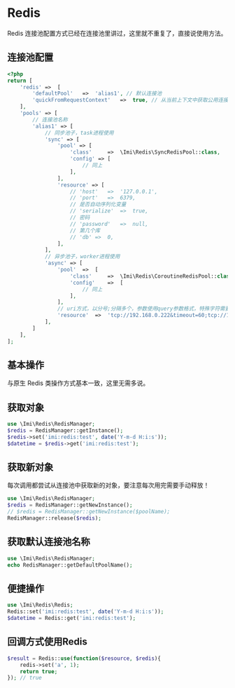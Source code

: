 # Redis

Redis 连接池配置方式已经在连接池里讲过，这里就不重复了，直接说使用方法。

## 连接池配置

```php
<?php
return [
	'redis'	=>	[
		'defaultPool'	=>	'alias1', // 默认连接池
		'quickFromRequestContext'	=>	true, // 从当前上下文中获取公用连接
	],
	'pools' => [
        // 连接池名称
		'alias1' => [
            // 同步池子，task进程使用
			'sync' => [
				'pool' => [
					'class'		=>	\Imi\Redis\SyncRedisPool::class,
					'config' => [
						// 同上
					],
				],
				'resource' => [
					// 'host'	=>	'127.0.0.1',
					// 'port'	=>	6379,
					// 是否自动序列化变量
					// 'serialize'	=>	true,
					// 密码
					// 'password'	=>	null,
					// 第几个库
					// 'db'	=>	0,
				],
			],
            // 异步池子，worker进程使用
			'async' => [
				'pool'	=>	[
					'class'		=>	\Imi\Redis\CoroutineRedisPool::class,
					'config'	=>	[
						// 同上
					],
				],
				// uri方式，以分号;分隔多个，参数使用query参数格式，特殊字符需要转码
				'resource'  =>  'tcp://192.168.0.222&timeout=60;tcp://192.168.0.222',
			],
		]
	],
];
```

## 基本操作

与原生 Redis 类操作方式基本一致，这里无需多说。

## 获取对象

```php
use \Imi\Redis\RedisManager;
$redis = RedisManager::getInstance();
$redis->set('imi:redis:test', date('Y-m-d H:i:s'));
$datetime = $redis->get('imi:redis:test');
```

## 获取新对象

每次调用都尝试从连接池中获取新的对象，要注意每次用完需要手动释放！

```php
use \Imi\Redis\RedisManager;
$redis = RedisManager::getNewInstance();
// $redis = RedisManager::getNewInstance($poolName);
RedisManager::release($redis);
```

## 获取默认连接池名称

```php
use \Imi\Redis\RedisManager;
echo RedisManager::getDefaultPoolName();
```

## 便捷操作

```php
use \Imi\Redis\Redis;
Redis::set('imi:redis:test', date('Y-m-d H:i:s'));
$datetime = Redis::get('imi:redis:test');
```

## 回调方式使用Redis

```php
$result = Redis::use(function($resource, $redis){
	redis->set('a', 1);
	return true;
}); // true
```
